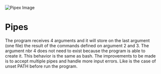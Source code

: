 <html lang="en">
    <head>
        <meta charset="UTF-8">
        <meta name="viewport" content="width=device-width, initial-scale=1.0">
        <title>Pipes</title>
        <link href="https://stackpath.bootstrapcdn.com/bootstrap/4.5.2/css/bootstrap.min.css" rel="stylesheet">
    </head>
    <body>
        <div class="container text-center mt-5">
            <img src="https://www.42porto.com/wp-content/uploads/2024/08/42-Porto-Horizontal.png" class="img-fluid" alt="Pipex Image">
            <h1 class="mt-4">Pipes</h1>
            <p class="lead">
                The program receives 4 arguments and it will store on the last argument (one file) the result of the commands defined on argument 2 and 3. The argument nbr 4 does not need to exist because the program is able to create it. This behavior is the same as bash. The improvements to be made is to accept multiple pipes and handle more input errors. Like is the case of unset PATH before run the program.
            </p>
        </div>
    </body>
    <script src="https://code.jquery.com/jquery-3.5.1.slim.min.js"></script>
    <script src="https://cdn.jsdelivr.net/npm/@popperjs/core@2.9.2/dist/umd/popper.min.js"></script>
    <script src="https://stackpath.bootstrapcdn.com/bootstrap/4.5.2/js/bootstrap.min.js"></script>
</html>